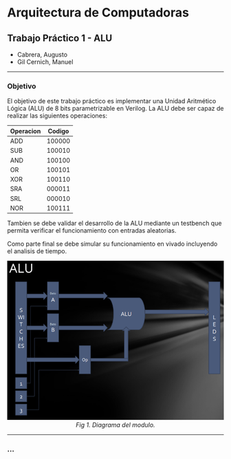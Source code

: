 # Arquitectura de Computadoras

## Trabajo Práctico 1 - ALU

- Cabrera, Augusto
- Gil Cernich, Manuel

---

### Objetivo

El objetivo de este trabajo práctico es implementar una Unidad Aritmético Lógica (ALU) de 8 bits parametrizable en Verilog. La ALU debe ser capaz de realizar las siguientes operaciones:

| Operacion | Codigo |
|-----------|-----------|
| ADD | 100000 |
| SUB | 100010 |
| AND | 100100 |
| OR | 100101 |
| XOR | 100110 |
| SRA | 000011 |
| SRL | 000010 |
| NOR| 100111 |

Tambien se debe validar el desarrollo de la ALU mediante un testbench que permita verificar el funcionamiento con entradas aleatorias.

Como parte final se debe simular su funcionamiento en vivado incluyendo el analisis de tiempo.

<p align="center">
    <img src="imgs/alu.png"><br>
    <em>Fig 1. Diagrama del modulo.</em>
</p>

---

### ...
